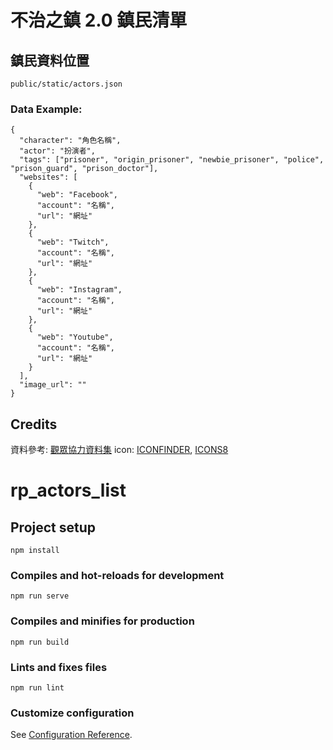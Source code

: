 # 不治之鎮 2.0 鎮民清單

## 鎮民資料位置
```
public/static/actors.json
```

### Data Example:
```
{
  "character": "角色名稱",
  "actor": "扮演者",
  "tags": ["prisoner", "origin_prisoner", "newbie_prisoner", "police", "prison_guard", "prison_doctor"],
  "websites": [
    {
      "web": "Facebook",
      "account": "名稱",
      "url": "網址"
    },
    {
      "web": "Twitch",
      "account": "名稱",
      "url": "網址"
    },
    {
      "web": "Instagram",
      "account": "名稱",
      "url": "網址"
    },
    {
      "web": "Youtube",
      "account": "名稱",
      "url": "網址"
    }
  ],
  "image_url": ""
}
```

## Credits
資料參考: [觀眾協力資料集](https://docs.google.com/spreadsheets/d/1fREQDj8aGvheDoCB8-xQXAEa_9wo3OK0iZHxG-ZxtXc/edit#gid=0)
icon: [ICONFINDER](https://www.iconfinder.com/), [ICONS8](https://www.icons8.com)


# rp_actors_list

## Project setup
```
npm install
```

### Compiles and hot-reloads for development
```
npm run serve
```

### Compiles and minifies for production
```
npm run build
```

### Lints and fixes files
```
npm run lint
```

### Customize configuration
See [Configuration Reference](https://cli.vuejs.org/config/).
